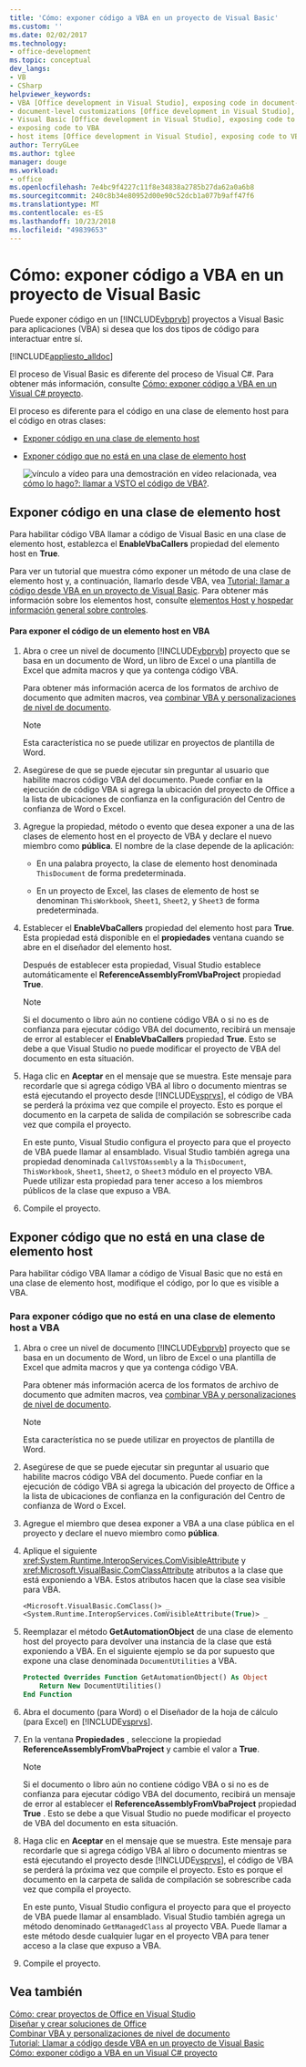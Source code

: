 ```yaml
---
title: 'Cómo: exponer código a VBA en un proyecto de Visual Basic'
ms.custom: ''
ms.date: 02/02/2017
ms.technology:
- office-development
ms.topic: conceptual
dev_langs:
- VB
- CSharp
helpviewer_keywords:
- VBA [Office development in Visual Studio], exposing code in document-level customizations
- document-level customizations [Office development in Visual Studio], exposing code
- Visual Basic [Office development in Visual Studio], exposing code to VBA
- exposing code to VBA
- host items [Office development in Visual Studio], exposing code to VBA
author: TerryGLee
ms.author: tglee
manager: douge
ms.workload:
- office
ms.openlocfilehash: 7e4bc9f4227c11f8e34838a2785b27da62a0a6b8
ms.sourcegitcommit: 240c8b34e80952d00e90c52dcb1a077b9aff47f6
ms.translationtype: MT
ms.contentlocale: es-ES
ms.lasthandoff: 10/23/2018
ms.locfileid: "49839653"
---
```

# <a name="how-to-expose-code-to-vba-in-a-visual-basic-project"></a>Cómo: exponer código a VBA en un proyecto de Visual Basic
  Puede exponer código en un [!INCLUDE[vbprvb](../sharepoint/includes/vbprvb-md.md)] proyectos a Visual Basic para aplicaciones (VBA) si desea que los dos tipos de código para interactuar entre sí.  
  
 [!INCLUDE[appliesto_alldoc](../vsto/includes/appliesto-alldoc-md.md)]  
  
 El proceso de Visual Basic es diferente del proceso de Visual C#. Para obtener más información, consulte [Cómo: exponer código a VBA en un Visual C&#35; proyecto](../vsto/how-to-expose-code-to-vba-in-a-visual-csharp-project.md).  
  
 El proceso es diferente para el código en una clase de elemento host para el código en otras clases:  
  
- [Exponer código en una clase de elemento host](#HostItemCode)  
  
- [Exponer código que no está en una clase de elemento host](#NonHostItem)  
  
  ![vínculo a vídeo](../vsto/media/playvideo.gif "vínculo al vídeo") para una demostración en vídeo relacionada, vea [cómo lo hago?: llamar a VSTO el código de VBA?](http://go.microsoft.com/fwlink/?LinkId=136757).  
  
##  <a name="HostItemCode"></a> Exponer código en una clase de elemento host  
 Para habilitar código VBA llamar a código de Visual Basic en una clase de elemento host, establezca el **EnableVbaCallers** propiedad del elemento host en **True**.  
  
 Para ver un tutorial que muestra cómo exponer un método de una clase de elemento host y, a continuación, llamarlo desde VBA, vea [Tutorial: llamar a código desde VBA en un proyecto de Visual Basic](../vsto/walkthrough-calling-code-from-vba-in-a-visual-basic-project.md). Para obtener más información sobre los elementos host, consulte [elementos Host y hospedar información general sobre controles](../vsto/host-items-and-host-controls-overview.md).  
  
#### <a name="to-expose-code-in-a-host-item-to-vba"></a>Para exponer el código de un elemento host en VBA  
  
1.  Abra o cree un nivel de documento [!INCLUDE[vbprvb](../sharepoint/includes/vbprvb-md.md)] proyecto que se basa en un documento de Word, un libro de Excel o una plantilla de Excel que admita macros y que ya contenga código VBA.  
  
     Para obtener más información acerca de los formatos de archivo de documento que admiten macros, vea [combinar VBA y personalizaciones de nivel de documento](../vsto/combining-vba-and-document-level-customizations.md).  
  
    > [!NOTE]  
    >  Esta característica no se puede utilizar en proyectos de plantilla de Word.  
  
2.  Asegúrese de que se puede ejecutar sin preguntar al usuario que habilite macros código VBA del documento. Puede confiar en la ejecución de código VBA si agrega la ubicación del proyecto de Office a la lista de ubicaciones de confianza en la configuración del Centro de confianza de Word o Excel.  
  
3.  Agregue la propiedad, método o evento que desea exponer a una de las clases de elemento host en el proyecto de VBA y declare el nuevo miembro como **pública**. El nombre de la clase depende de la aplicación:  
  
    -   En una palabra proyecto, la clase de elemento host denominada `ThisDocument` de forma predeterminada.  
  
    -   En un proyecto de Excel, las clases de elemento de host se denominan `ThisWorkbook`, `Sheet1`, `Sheet2`, y `Sheet3` de forma predeterminada.  
  
4.  Establecer el **EnableVbaCallers** propiedad del elemento host para **True**. Esta propiedad está disponible en el **propiedades** ventana cuando se abre en el diseñador del elemento host.  
  
     Después de establecer esta propiedad, Visual Studio establece automáticamente el **ReferenceAssemblyFromVbaProject** propiedad **True**.  
  
    > [!NOTE]  
    >  Si el documento o libro aún no contiene código VBA o si no es de confianza para ejecutar código VBA del documento, recibirá un mensaje de error al establecer el **EnableVbaCallers** propiedad **True**. Esto se debe a que Visual Studio no puede modificar el proyecto de VBA del documento en esta situación.  
  
5.  Haga clic en **Aceptar** en el mensaje que se muestra. Este mensaje para recordarle que si agrega código VBA al libro o documento mientras se está ejecutando el proyecto desde [!INCLUDE[vsprvs](../sharepoint/includes/vsprvs-md.md)], el código de VBA se perderá la próxima vez que compile el proyecto. Esto es porque el documento en la carpeta de salida de compilación se sobrescribe cada vez que compila el proyecto.  
  
     En este punto, Visual Studio configura el proyecto para que el proyecto de VBA puede llamar al ensamblado. Visual Studio también agrega una propiedad denominada `CallVSTOAssembly` a la `ThisDocument`, `ThisWorkbook`, `Sheet1`, `Sheet2`, o `Sheet3` módulo en el proyecto VBA. Puede utilizar esta propiedad para tener acceso a los miembros públicos de la clase que expuso a VBA.  
  
6.  Compile el proyecto.  
  
##  <a name="NonHostItem"></a> Exponer código que no está en una clase de elemento host  
 Para habilitar código VBA llamar a código de Visual Basic que no está en una clase de elemento host, modifique el código, por lo que es visible a VBA.  
  
### <a name="to-expose-code-that-is-not-in-a-host-item-class-to-vba"></a>Para exponer código que no está en una clase de elemento host a VBA  
  
1.  Abra o cree un nivel de documento [!INCLUDE[vbprvb](../sharepoint/includes/vbprvb-md.md)] proyecto que se basa en un documento de Word, un libro de Excel o una plantilla de Excel que admita macros y que ya contenga código VBA.  
  
     Para obtener más información acerca de los formatos de archivo de documento que admiten macros, vea [combinar VBA y personalizaciones de nivel de documento](../vsto/combining-vba-and-document-level-customizations.md).  
  
    > [!NOTE]  
    >  Esta característica no se puede utilizar en proyectos de plantilla de Word.  
  
2.  Asegúrese de que se puede ejecutar sin preguntar al usuario que habilite macros código VBA del documento. Puede confiar en la ejecución de código VBA si agrega la ubicación del proyecto de Office a la lista de ubicaciones de confianza en la configuración del Centro de confianza de Word o Excel.  
  
3.  Agregue el miembro que desea exponer a VBA a una clase pública en el proyecto y declare el nuevo miembro como **pública**.  
  
4.  Aplique el siguiente <xref:System.Runtime.InteropServices.ComVisibleAttribute> y <xref:Microsoft.VisualBasic.ComClassAttribute> atributos a la clase que está exponiendo a VBA. Estos atributos hacen que la clase sea visible para VBA.  
  
    ```vb  
    <Microsoft.VisualBasic.ComClass()> _  
    <System.Runtime.InteropServices.ComVisibleAttribute(True)> _  
    ```  
  
5.  Reemplazar el método **GetAutomationObject** de una clase de elemento host del proyecto para devolver una instancia de la clase que está exponiendo a VBA. En el siguiente ejemplo se da por supuesto que expone una clase denominada `DocumentUtilities` a VBA.  
  
    ```vb  
    Protected Overrides Function GetAutomationObject() As Object  
        Return New DocumentUtilities()  
    End Function  
    ```  
  
6.  Abra el documento (para Word) o el Diseñador de la hoja de cálculo (para Excel) en [!INCLUDE[vsprvs](../sharepoint/includes/vsprvs-md.md)].  
  
7.  En la ventana **Propiedades** , seleccione la propiedad **ReferenceAssemblyFromVbaProject** y cambie el valor a **True**.  
  
    > [!NOTE]  
    >  Si el documento o libro aún no contiene código VBA o si no es de confianza para ejecutar código VBA del documento, recibirá un mensaje de error al establecer el **ReferenceAssemblyFromVbaProject** propiedad **True** . Esto se debe a que Visual Studio no puede modificar el proyecto de VBA del documento en esta situación.  
  
8.  Haga clic en **Aceptar** en el mensaje que se muestra. Este mensaje para recordarle que si agrega código VBA al libro o documento mientras se está ejecutando el proyecto desde [!INCLUDE[vsprvs](../sharepoint/includes/vsprvs-md.md)], el código de VBA se perderá la próxima vez que compile el proyecto. Esto es porque el documento en la carpeta de salida de compilación se sobrescribe cada vez que compila el proyecto.  
  
     En este punto, Visual Studio configura el proyecto para que el proyecto de VBA puede llamar al ensamblado. Visual Studio también agrega un método denominado `GetManagedClass` al proyecto VBA. Puede llamar a este método desde cualquier lugar en el proyecto VBA para tener acceso a la clase que expuso a VBA.  
  
9. Compile el proyecto.  
  
## <a name="see-also"></a>Vea también  
 [Cómo: crear proyectos de Office en Visual Studio](../vsto/how-to-create-office-projects-in-visual-studio.md)   
 [Diseñar y crear soluciones de Office](../vsto/designing-and-creating-office-solutions.md)   
 [Combinar VBA y personalizaciones de nivel de documento](../vsto/combining-vba-and-document-level-customizations.md)   
 [Tutorial: Llamar a código desde VBA en un proyecto de Visual Basic](../vsto/walkthrough-calling-code-from-vba-in-a-visual-basic-project.md)   
 [Cómo: exponer código a VBA en un Visual C&#35; proyecto](../vsto/how-to-expose-code-to-vba-in-a-visual-csharp-project.md)  
  
  